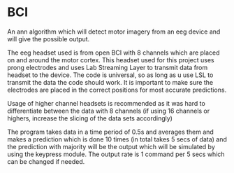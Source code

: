 # BCI
An ann algorithm which will detect motor imagery from an eeg device and will give the possible output.

The eeg headset used is from open BCI with 8 channels which are placed on and around the motor cortex. This headset used for this project uses prong electrodes and uses Lab Streaming Layer to transmit data from headset to the device.
The code is universal, so as long as u use LSL to transmit the data the code should work. It is important to make sure the electrodes are placed in the correct positions for most accurate predictions.

Usage of higher channel headsets is recommended as it was hard to differentiate between the data with 8 channels (if using 16 channels or highers, increase the slicing of the data sets accordingly)

The program takes data in a time period of 0.5s and averages them and makes a prediction which is done 10 times (in total takes 5 secs of data) and the prediction with majority will be the output which will be simulated by using the keypress module. The output rate is 1 command per 5 secs which can be changed if needed.
